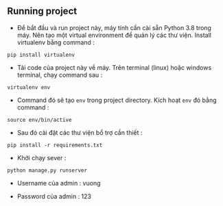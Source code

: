 ## Running project



- Để bắt đầu và run project này, máy tính cần cài sẵn Python 3.8 trong máy. Nên tạo một virtual environment để quản lý các thư viện. Install virtualenv bằng command : 
```
pip install virtualenv
```

 - Tải code của project này về máy. Trên terminal (linux) hoặc windows terminal, chạy command sau :

```
virtualenv env
```

- Command đó sẽ tạo  `env` trong project directory. Kích hoạt `env` đó bằng command  :

```
source env/bin/active
```

- Sau đó cài đặt các thư viện bổ trợ cần thiết : 
```
pip install -r requirements.txt
```

- Khởi chạy sever : 
```
python manage.py runserver
```
- Username của admin : vuong

- Password của admin : 123

